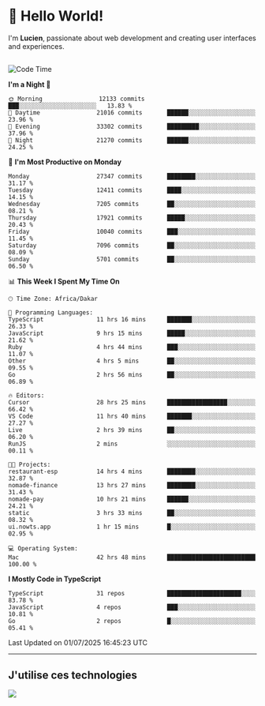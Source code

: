# 👋 Hello World!

I'm **Lucien**, passionate about web development and creating user interfaces and experiences.

##

<!--START_SECTION:waka-->
![Code Time](http://img.shields.io/badge/Code%20Time-3%2C298%20hrs%2042%20mins-blue)

**I'm a Night 🦉** 

```text
🌞 Morning                12133 commits       ███░░░░░░░░░░░░░░░░░░░░░░   13.83 % 
🌆 Daytime                21016 commits       ██████░░░░░░░░░░░░░░░░░░░   23.96 % 
🌃 Evening                33302 commits       █████████░░░░░░░░░░░░░░░░   37.96 % 
🌙 Night                  21270 commits       ██████░░░░░░░░░░░░░░░░░░░   24.25 % 
```
📅 **I'm Most Productive on Monday** 

```text
Monday                   27347 commits       ████████░░░░░░░░░░░░░░░░░   31.17 % 
Tuesday                  12411 commits       ████░░░░░░░░░░░░░░░░░░░░░   14.15 % 
Wednesday                7205 commits        ██░░░░░░░░░░░░░░░░░░░░░░░   08.21 % 
Thursday                 17921 commits       █████░░░░░░░░░░░░░░░░░░░░   20.43 % 
Friday                   10040 commits       ███░░░░░░░░░░░░░░░░░░░░░░   11.45 % 
Saturday                 7096 commits        ██░░░░░░░░░░░░░░░░░░░░░░░   08.09 % 
Sunday                   5701 commits        ██░░░░░░░░░░░░░░░░░░░░░░░   06.50 % 
```


📊 **This Week I Spent My Time On** 

```text
🕑︎ Time Zone: Africa/Dakar

💬 Programming Languages: 
TypeScript               11 hrs 16 mins      ███████░░░░░░░░░░░░░░░░░░   26.33 % 
JavaScript               9 hrs 15 mins       █████░░░░░░░░░░░░░░░░░░░░   21.62 % 
Ruby                     4 hrs 44 mins       ███░░░░░░░░░░░░░░░░░░░░░░   11.07 % 
Other                    4 hrs 5 mins        ██░░░░░░░░░░░░░░░░░░░░░░░   09.55 % 
Go                       2 hrs 56 mins       ██░░░░░░░░░░░░░░░░░░░░░░░   06.89 % 

🔥 Editors: 
Cursor                   28 hrs 25 mins      █████████████████░░░░░░░░   66.42 % 
VS Code                  11 hrs 40 mins      ███████░░░░░░░░░░░░░░░░░░   27.27 % 
Live                     2 hrs 39 mins       ██░░░░░░░░░░░░░░░░░░░░░░░   06.20 % 
RunJS                    2 mins              ░░░░░░░░░░░░░░░░░░░░░░░░░   00.11 % 

🐱‍💻 Projects: 
restaurant-esp           14 hrs 4 mins       ████████░░░░░░░░░░░░░░░░░   32.87 % 
nomade-finance           13 hrs 27 mins      ████████░░░░░░░░░░░░░░░░░   31.43 % 
nomade-pay               10 hrs 21 mins      ██████░░░░░░░░░░░░░░░░░░░   24.21 % 
static                   3 hrs 33 mins       ██░░░░░░░░░░░░░░░░░░░░░░░   08.32 % 
ui.nowts.app             1 hr 15 mins        █░░░░░░░░░░░░░░░░░░░░░░░░   02.95 % 

💻 Operating System: 
Mac                      42 hrs 48 mins      █████████████████████████   100.00 % 
```

**I Mostly Code in TypeScript** 

```text
TypeScript               31 repos            █████████████████████░░░░   83.78 % 
JavaScript               4 repos             ███░░░░░░░░░░░░░░░░░░░░░░   10.81 % 
Go                       2 repos             █░░░░░░░░░░░░░░░░░░░░░░░░   05.41 % 
```




 Last Updated on 01/07/2025 16:45:23 UTC
<!--END_SECTION:waka-->
---

## J'utilise ces technologies

<p align="left">
  <a href="https://skillicons.dev">
    <img src="https://skillicons.dev/icons?i=ts,js,go,ruby,css,scss,tailwind,react,vite,nextjs,docker,figma,ableton" />
  </a>
</p>

